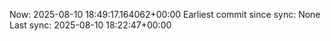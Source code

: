 Now: 2025-08-10 18:49:17.164062+00:00 Earliest commit since sync: None Last sync: 2025-08-10 18:22:47+00:00
